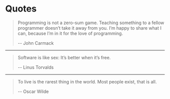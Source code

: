 # Quotes

> Programming is not a zero-sum game. Teaching something to a fellow programmer doesn’t take it away from you. I’m happy to share what I can, because I’m in it for the love of programming.
>
> -- John Carmack

------

> Software is like sex: It’s better when it’s free.
>
> -- Linus Torvalds

------

> To live is the rarest thing in the world. Most people exist, that is all.
>
> -- Oscar Wilde

